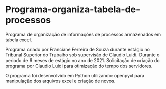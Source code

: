 # Programa-organiza-tabela-de-processos

Programa de organização de informações de processos armazenados em tabela excel.

Programa criado por Franciane Ferreira de Souza durante estágio no Tribunal Superior do Trabalho sob supervisão de Claudio Luidi. Durante o periodo de 6 meses de estágio no ano de 2021. Solicitação de criação do programa por Claudio Luidi para otimização do tempo dos servidores.

O programa foi desenvolvido em Python utilizando: openpyxl para manipulação dos arquivos excel e criação de novos.

